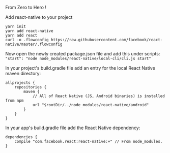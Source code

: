 From Zero to Hero !

Add react-native to your project

```
yarn init
yarn add react-native
yarn add react
curl -o .flowconfig https://raw.githubusercontent.com/facebook/react-native/master/.flowconfig

```

Now open the newly created package.json file and add this under scripts:
`"start": "node node_modules/react-native/local-cli/cli.js start"`

In your project's build.gradle file add an entry for the local React Native maven directory:
```
allprojects {
    repositories {
        maven {
            // All of React Native (JS, Android binaries) is installed from npm
            url "$rootDir/../node_modules/react-native/android"
        }
    }
}
```

In your app's build.gradle file add the React Native dependency:
```
dependencies {
    compile "com.facebook.react:react-native:+" // From node_modules.
}
```
